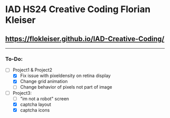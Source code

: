 # IAD HS24 Creative Coding Florian Kleiser
## https://flokleiser.github.io/IAD-Creative-Coding/

___

### To-Do:
- [ ] Project1 & Project2
    - [x] Fix issue with pixeldensity on retina display
    - [x] Change grid animation 
    - [ ] Change behavior of pixels not part of image

- [ ] Project3:
    - [ ] "im not a robot" screen 
    - [x] captcha layout
    - [x] captcha icons
